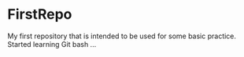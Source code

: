 # FirstRepo
My first repository that is intended to be used for some basic practice.
Started learning Git bash ...
